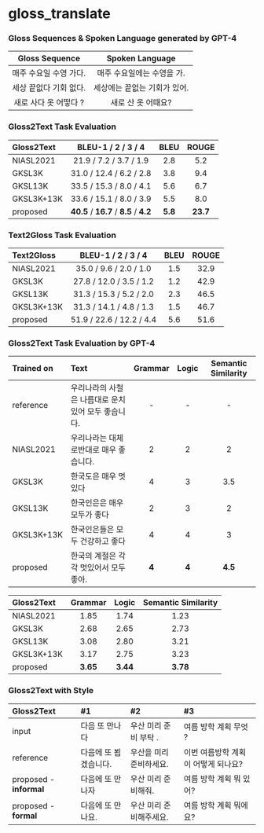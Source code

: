 # gloss_translate

### Gloss Sequences & Spoken Language generated by **GPT-4** 

| **Gloss Sequence** | **Spoken Language** |
|:------------------:|:-------------------:|
|   매주 수요일 수영 가다.    |   매주 수요일에는 수영을 가.   |
|   세상 끝없다 기회 없다.    |  세상에는 끝없는 기회가 있어.   |
|   새로 사다 옷 어떻다 ?    |     새로 산 옷 어때요?     |

### Gloss2Text Task Evaluation

| Gloss2Text |   BLEU-1 / 2 / 3 / 4    |  BLEU   | ROUGE |
|:-----------|:-----------------------:|:-------:|:------:|
| NIASL2021  | 21.9 / 7.2 / 3.7 / 1.9  |   2.8   | 5.2 |
| GKSL3K     | 31.0 / 12.4 / 6.2 / 2.8 |   3.8   | 9.4 |
| GKSL13K    | 33.5 / 15.3 / 8.0 / 4.1 |   5.6   |6.7 |
| GKSL3K+13K | 33.6 / 15.1 / 8.0 / 3.9 |   5.5   |8.0 |
| proposed   | **40.5** / **16.7** / **8.5** / **4.2** | **5.8** | **23.7** |

### Text2Gloss Task Evaluation
| Text2Gloss |    BLEU-1 / 2 / 3 / 4    | BLEU | ROUGE |
|:-----------|:------------------------:|:----:|:-----:|
| NIASL2021  |  35.0 / 9.6 / 2.0 / 1.0  | 1.5  | 32.9  |
| GKSL3K     | 27.8 / 12.0 / 3.5 / 1.2  | 1.2  | 42.9  |
| GKSL13K    | 31.3 / 15.3 / 5.2 / 2.0  | 2.3  | 46.5  |
| GKSL3K+13K | 31.3 / 14.1 / 4.8 / 1.3  | 1.5  | 46.7  |
| proposed   | 51.9 / 22.6 / 12.2 / 4.4 | 5.6  | 51.6  |

### Gloss2Text Task Evaluation by GPT-4

| Trained on  | Text                                       | Grammar | Logic  |         Semantic Similarity          |
|:------------|:-------------------------------------------|:-------:|:------:|:------------------------------------:|
| reference   | 우리나라의 사철은 나름대로 운치 있어 모두 좋습니다.  |      -      |      -          |                -                   | 
| NIASL2021   | 우리나라는 대체로반대로 매우 좋습니다.                      |    2    |   2    |         2        |
| GKSL3K      | 한국도은 매우 멋있다                                |    4    |   3    |        3.5         |
| GKSL13K     | 한국인은은 매우 모두가 좋다                            |    2    |   3    |          2      |
| GKSL3K+13K  | 한국인은들은 모두 건강하고 좋다                          |    4    |   4    |       3          |
| proposed    | 한국의 계절은 각각 멋있어서 모두 좋아.                     |  **4**  | **4**  |     **4.5**        |


| Gloss2Text |       Grammar       |         Logic         |  Semantic Similarity  |
|:-----------|:-------------------:|:---------------------:|:---------------------:|
| NIASL2021  |        1.85         |         1.74          |         1.23          |
| GKSL3K     |        2.68         |         2.65          |         2.73          |
| GKSL13K    |        3.08         |         2.80          |         3.21          |
| GKSL3K+13K |        3.17         |         2.75          |         3.23          |
| proposed   |      **3.65**       |       **3.44**        |       **3.78**        |

### Gloss2Text with Style
| Gloss2Text | #1           | #2            | #3                   |
|:-------|:-------------|:--------------|:---------------------|
|input | 다음 또 만나다     | 우산 미리 준비 부탁 . | 여름 방학 계획 무엇 ?        |
|reference | 다음에 또 뵙겠습니다. |우산을 미리 준비하세요.| 이번 여름방학 계획이 어떻게 되나요? |
|proposed - **informal** | 다음에 또 만나자    |우산 미리 준비해줘.| 여름 방학 계획 뭐 있어?       |
|proposed - **formal** | 다음에 또 만나요.   | 우산 미리 준비해주세요.| 여름 방학 계획 뭐에요?        |